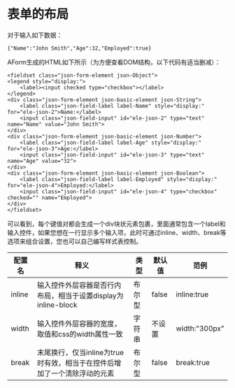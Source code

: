 # 表单的布局

对于输入如下数据：


	{"Name":"John Smith","Age":32,"Employed":true}


AForm生成的HTML如下所示（为方便查看DOM结构，以下代码有适当删减）：


	<fieldset class="json-form-element json-Object">
	<legend style="display:">
		<label><input checked type="checkbox"></label>
	</legend>
	<div class="json-form-element json-basic-element json-String">
		<label class="json-field-label label-Name" style="display:" for="ele-json-2">Name:</label>
		<input class="json-field-input" id="ele-json-2" type="text" name="Name" value="John Smith">
	</div>
	<div class="json-form-element json-basic-element json-Number">
		<label class="json-field-label label-Age" style="display:" for="ele-json-3">Age:</label>
		<input class="json-field-input" id="ele-json-3" type="text" name="Age" value="32">
	</div>
	<div class="json-form-element json-basic-element json-Boolean">
		<label class="json-field-label label-Employed" style="display:" for="ele-json-4">Employed:</label>
		<input class="json-field-input" id="ele-json-4" type="checkbox" checked="" name="Employed">
	</div>
	</fieldset>

可以看到，每个键值对都会生成一个div块状元素包裹，里面通常包含一个label和输入控件，如果您想在一行显示多个输入项，此时可通过inline、width、break等选项来组合设置，您也可以自己编写样式表控制。

配置名		|释义	|类型	|默认值	|范例
-----		|-----	|-----	|-----	|-----
inline		|输入控件外层容器是否行内布局，相当于设置display为inline-block |布尔型 |false |inline:true
width		|输入控件外层容器的宽度，取值和css的width属性一致 |字符串 |不设置 |width:"300px"
break		|末尾换行，仅当inline为true时有效，相当于在控件后增加了一个清除浮动的元素	|布尔型	|false	|break:true














